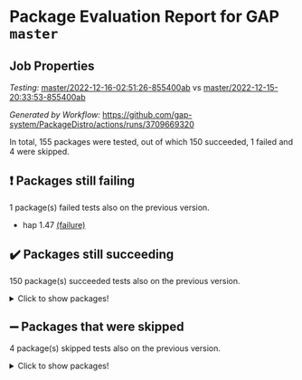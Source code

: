 # Package Evaluation Report for GAP `master`

## Job Properties

*Testing:* [master/2022-12-16-02:51:26-855400ab](https://github.com/gap-system/PackageDistro/blob/data/reports/master/2022-12-16-02:51:26-855400ab) vs [master/2022-12-15-20:33:53-855400ab](https://github.com/gap-system/PackageDistro/blob/data/reports/master/2022-12-15-20:33:53-855400ab)

*Generated by Workflow:* https://github.com/gap-system/PackageDistro/actions/runs/3709669320

In total, 155 packages were tested, out of which 150 succeeded, 1 failed and 4 were skipped.

## :exclamation: Packages still failing

1 package(s) failed tests also on the previous version.
- hap 1.47 [(failure)](https://github.com/gap-system/PackageDistro/actions/runs/3709669320/jobs/6288701126)

## :heavy_check_mark: Packages still succeeding

150 package(s) succeeded tests also on the previous version.
<details><summary>Click to show packages!</summary>

- 4ti2interface 2022.09-01 [(success)](https://github.com/gap-system/PackageDistro/actions/runs/3709669320/jobs/6288697479)
- ace 5.6.1 [(success)](https://github.com/gap-system/PackageDistro/actions/runs/3709669320/jobs/6288697575)
- aclib 1.3.2 [(success)](https://github.com/gap-system/PackageDistro/actions/runs/3709669320/jobs/6288697640)
- agt 0.3 [(success)](https://github.com/gap-system/PackageDistro/actions/runs/3709669320/jobs/6288697694)
- alnuth 3.2.1 [(success)](https://github.com/gap-system/PackageDistro/actions/runs/3709669320/jobs/6288697760)
- anupq 3.2.6 [(success)](https://github.com/gap-system/PackageDistro/actions/runs/3709669320/jobs/6288697829)
- atlasrep 2.1.6 [(success)](https://github.com/gap-system/PackageDistro/actions/runs/3709669320/jobs/6288697884)
- autodoc 2022.10.20 [(success)](https://github.com/gap-system/PackageDistro/actions/runs/3709669320/jobs/6288697936)
- automata 1.15 [(success)](https://github.com/gap-system/PackageDistro/actions/runs/3709669320/jobs/6288698000)
- automgrp 1.3.2 [(success)](https://github.com/gap-system/PackageDistro/actions/runs/3709669320/jobs/6288698062)
- autpgrp 1.11 [(success)](https://github.com/gap-system/PackageDistro/actions/runs/3709669320/jobs/6288698121)
- cap 2022.12-10 [(success)](https://github.com/gap-system/PackageDistro/actions/runs/3709669320/jobs/6288698182)
- caratinterface 2.3.4 [(success)](https://github.com/gap-system/PackageDistro/actions/runs/3709669320/jobs/6288698244)
- cddinterface 2022.11.01 [(success)](https://github.com/gap-system/PackageDistro/actions/runs/3709669320/jobs/6288698331)
- circle 1.6.5 [(success)](https://github.com/gap-system/PackageDistro/actions/runs/3709669320/jobs/6288698402)
- classicpres 1.22 [(success)](https://github.com/gap-system/PackageDistro/actions/runs/3709669320/jobs/6288698469)
- cohomolo 1.6.10 [(success)](https://github.com/gap-system/PackageDistro/actions/runs/3709669320/jobs/6288698531)
- congruence 1.2.4 [(success)](https://github.com/gap-system/PackageDistro/actions/runs/3709669320/jobs/6288698591)
- corelg 1.56 [(success)](https://github.com/gap-system/PackageDistro/actions/runs/3709669320/jobs/6288698659)
- crime 1.6 [(success)](https://github.com/gap-system/PackageDistro/actions/runs/3709669320/jobs/6288698735)
- crisp 1.4.5 [(success)](https://github.com/gap-system/PackageDistro/actions/runs/3709669320/jobs/6288698806)
- crypting 0.10.4 [(success)](https://github.com/gap-system/PackageDistro/actions/runs/3709669320/jobs/6288698911)
- cryst 4.1.25 [(success)](https://github.com/gap-system/PackageDistro/actions/runs/3709669320/jobs/6288698985)
- crystcat 1.1.10 [(success)](https://github.com/gap-system/PackageDistro/actions/runs/3709669320/jobs/6288699047)
- ctbllib 1.3.4 [(success)](https://github.com/gap-system/PackageDistro/actions/runs/3709669320/jobs/6288699141)
- cubefree 1.19 [(success)](https://github.com/gap-system/PackageDistro/actions/runs/3709669320/jobs/6288699212)
- curlinterface 2.3.1 [(success)](https://github.com/gap-system/PackageDistro/actions/runs/3709669320/jobs/6288699285)
- cvec 2.7.6 [(success)](https://github.com/gap-system/PackageDistro/actions/runs/3709669320/jobs/6288699358)
- datastructures 0.3.0 [(success)](https://github.com/gap-system/PackageDistro/actions/runs/3709669320/jobs/6288699429)
- deepthought 1.0.6 [(success)](https://github.com/gap-system/PackageDistro/actions/runs/3709669320/jobs/6288699485)
- design 1.7 [(success)](https://github.com/gap-system/PackageDistro/actions/runs/3709669320/jobs/6288699544)
- difsets 2.3.1 [(success)](https://github.com/gap-system/PackageDistro/actions/runs/3709669320/jobs/6288699612)
- digraphs 1.6.1 [(success)](https://github.com/gap-system/PackageDistro/actions/runs/3709669320/jobs/6288699688)
- edim 1.3.6 [(success)](https://github.com/gap-system/PackageDistro/actions/runs/3709669320/jobs/6288699749)
- example 4.3.2 [(success)](https://github.com/gap-system/PackageDistro/actions/runs/3709669320/jobs/6288699804)
- examplesforhomalg 2022.11-01 [(success)](https://github.com/gap-system/PackageDistro/actions/runs/3709669320/jobs/6288699860)
- factint 1.6.3 [(success)](https://github.com/gap-system/PackageDistro/actions/runs/3709669320/jobs/6288699912)
- ferret 1.0.9 [(success)](https://github.com/gap-system/PackageDistro/actions/runs/3709669320/jobs/6288699977)
- fga 1.4.0 [(success)](https://github.com/gap-system/PackageDistro/actions/runs/3709669320/jobs/6288700045)
- fining 1.5.4 [(success)](https://github.com/gap-system/PackageDistro/actions/runs/3709669320/jobs/6288700088)
- float 1.0.3 [(success)](https://github.com/gap-system/PackageDistro/actions/runs/3709669320/jobs/6288700145)
- format 1.4.3 [(success)](https://github.com/gap-system/PackageDistro/actions/runs/3709669320/jobs/6288700205)
- forms 1.2.9 [(success)](https://github.com/gap-system/PackageDistro/actions/runs/3709669320/jobs/6288700266)
- fplsa 1.2.5 [(success)](https://github.com/gap-system/PackageDistro/actions/runs/3709669320/jobs/6288700317)
- fr 2.4.12 [(success)](https://github.com/gap-system/PackageDistro/actions/runs/3709669320/jobs/6288700364)
- francy 1.2.5 [(success)](https://github.com/gap-system/PackageDistro/actions/runs/3709669320/jobs/6288700401)
- fwtree 1.3 [(success)](https://github.com/gap-system/PackageDistro/actions/runs/3709669320/jobs/6288700439)
- gapdoc 1.6.6 [(success)](https://github.com/gap-system/PackageDistro/actions/runs/3709669320/jobs/6288700475)
- gauss 2022.11-01 [(success)](https://github.com/gap-system/PackageDistro/actions/runs/3709669320/jobs/6288700519)
- gaussforhomalg 2022.08-03 [(success)](https://github.com/gap-system/PackageDistro/actions/runs/3709669320/jobs/6288700579)
- gbnp 1.0.5 [(success)](https://github.com/gap-system/PackageDistro/actions/runs/3709669320/jobs/6288700626)
- generalizedmorphismsforcap 2022.12-01 [(success)](https://github.com/gap-system/PackageDistro/actions/runs/3709669320/jobs/6288700673)
- genss 1.6.8 [(success)](https://github.com/gap-system/PackageDistro/actions/runs/3709669320/jobs/6288700735)
- gradedmodules 2022.09-02 [(success)](https://github.com/gap-system/PackageDistro/actions/runs/3709669320/jobs/6288700805)
- gradedringforhomalg 2022.11-01 [(success)](https://github.com/gap-system/PackageDistro/actions/runs/3709669320/jobs/6288700845)
- grape 4.9.0 [(success)](https://github.com/gap-system/PackageDistro/actions/runs/3709669320/jobs/6288700898)
- groupoids 1.71 [(success)](https://github.com/gap-system/PackageDistro/actions/runs/3709669320/jobs/6288700945)
- grpconst 2.6.3 [(success)](https://github.com/gap-system/PackageDistro/actions/runs/3709669320/jobs/6288700988)
- guarana 0.96.3 [(success)](https://github.com/gap-system/PackageDistro/actions/runs/3709669320/jobs/6288701030)
- guava 3.17 [(success)](https://github.com/gap-system/PackageDistro/actions/runs/3709669320/jobs/6288701079)
- hapcryst 0.1.15 [(success)](https://github.com/gap-system/PackageDistro/actions/runs/3709669320/jobs/6288701168)
- hecke 1.5.3 [(success)](https://github.com/gap-system/PackageDistro/actions/runs/3709669320/jobs/6288701220)
- help 3.5 [(success)](https://github.com/gap-system/PackageDistro/actions/runs/3709669320/jobs/6288701273)
- homalg 2022.11-01 [(success)](https://github.com/gap-system/PackageDistro/actions/runs/3709669320/jobs/6288701324)
- homalgtocas 2022.11-02 [(success)](https://github.com/gap-system/PackageDistro/actions/runs/3709669320/jobs/6288701381)
- idrel 2.44 [(success)](https://github.com/gap-system/PackageDistro/actions/runs/3709669320/jobs/6288701440)
- images 1.3.1 [(success)](https://github.com/gap-system/PackageDistro/actions/runs/3709669320/jobs/6288701496)
- intpic 0.3.0 [(success)](https://github.com/gap-system/PackageDistro/actions/runs/3709669320/jobs/6288701548)
- io 4.8.0 [(success)](https://github.com/gap-system/PackageDistro/actions/runs/3709669320/jobs/6288701606)
- io_forhomalg 2022.11-01 [(success)](https://github.com/gap-system/PackageDistro/actions/runs/3709669320/jobs/6288701676)
- irredsol 1.4.4 [(success)](https://github.com/gap-system/PackageDistro/actions/runs/3709669320/jobs/6288701744)
- json 2.1.1 [(success)](https://github.com/gap-system/PackageDistro/actions/runs/3709669320/jobs/6288701820)
- jupyterkernel 1.4.1 [(success)](https://github.com/gap-system/PackageDistro/actions/runs/3709669320/jobs/6288701886)
- jupyterviz 1.5.6 [(success)](https://github.com/gap-system/PackageDistro/actions/runs/3709669320/jobs/6288701961)
- kan 1.34 [(success)](https://github.com/gap-system/PackageDistro/actions/runs/3709669320/jobs/6288702040)
- kbmag 1.5.10 [(success)](https://github.com/gap-system/PackageDistro/actions/runs/3709669320/jobs/6288702101)
- laguna 3.9.5 [(success)](https://github.com/gap-system/PackageDistro/actions/runs/3709669320/jobs/6288702171)
- liealgdb 2.2.1 [(success)](https://github.com/gap-system/PackageDistro/actions/runs/3709669320/jobs/6288702226)
- liepring 2.8 [(success)](https://github.com/gap-system/PackageDistro/actions/runs/3709669320/jobs/6288702314)
- liering 2.4.2 [(success)](https://github.com/gap-system/PackageDistro/actions/runs/3709669320/jobs/6288702382)
- linearalgebraforcap 2022.12-04 [(success)](https://github.com/gap-system/PackageDistro/actions/runs/3709669320/jobs/6288702452)
- localizeringforhomalg 2022.11-01 [(success)](https://github.com/gap-system/PackageDistro/actions/runs/3709669320/jobs/6288702527)
- loops 3.4.3 [(success)](https://github.com/gap-system/PackageDistro/actions/runs/3709669320/jobs/6288702579)
- lpres 1.0.3 [(success)](https://github.com/gap-system/PackageDistro/actions/runs/3709669320/jobs/6288702658)
- majoranaalgebras 1.5.1 [(success)](https://github.com/gap-system/PackageDistro/actions/runs/3709669320/jobs/6288702716)
- mapclass 1.4.6 [(success)](https://github.com/gap-system/PackageDistro/actions/runs/3709669320/jobs/6288702772)
- matgrp 0.70 [(success)](https://github.com/gap-system/PackageDistro/actions/runs/3709669320/jobs/6288702849)
- matricesforhomalg 2022.12-01 [(success)](https://github.com/gap-system/PackageDistro/actions/runs/3709669320/jobs/6288702927)
- modisom 2.5.3 [(success)](https://github.com/gap-system/PackageDistro/actions/runs/3709669320/jobs/6288702997)
- modulepresentationsforcap 2022.12-01 [(success)](https://github.com/gap-system/PackageDistro/actions/runs/3709669320/jobs/6288703111)
- modules 2022.11-01 [(success)](https://github.com/gap-system/PackageDistro/actions/runs/3709669320/jobs/6288703169)
- monoidalcategories 2022.12-01 [(success)](https://github.com/gap-system/PackageDistro/actions/runs/3709669320/jobs/6288703267)
- nconvex 2022.09-01 [(success)](https://github.com/gap-system/PackageDistro/actions/runs/3709669320/jobs/6288703330)
- nilmat 1.4.2 [(success)](https://github.com/gap-system/PackageDistro/actions/runs/3709669320/jobs/6288703395)
- nock 1.5 [(success)](https://github.com/gap-system/PackageDistro/actions/runs/3709669320/jobs/6288703458)
- normalizinterface 1.3.5 [(success)](https://github.com/gap-system/PackageDistro/actions/runs/3709669320/jobs/6288703520)
- nq 2.5.9 [(success)](https://github.com/gap-system/PackageDistro/actions/runs/3709669320/jobs/6288703570)
- numericalsgps 1.3.1 [(success)](https://github.com/gap-system/PackageDistro/actions/runs/3709669320/jobs/6288703642)
- openmath 11.5.2 [(success)](https://github.com/gap-system/PackageDistro/actions/runs/3709669320/jobs/6288703703)
- orb 4.9.0 [(success)](https://github.com/gap-system/PackageDistro/actions/runs/3709669320/jobs/6288703762)
- packagemanager 1.3.2 [(success)](https://github.com/gap-system/PackageDistro/actions/runs/3709669320/jobs/6288703828)
- patternclass 2.4.3 [(success)](https://github.com/gap-system/PackageDistro/actions/runs/3709669320/jobs/6288703896)
- permut 2.0.4 [(success)](https://github.com/gap-system/PackageDistro/actions/runs/3709669320/jobs/6288703984)
- polenta 1.3.10 [(success)](https://github.com/gap-system/PackageDistro/actions/runs/3709669320/jobs/6288704056)
- polymaking 0.8.6 [(success)](https://github.com/gap-system/PackageDistro/actions/runs/3709669320/jobs/6288704115)
- primgrp 3.4.3 [(success)](https://github.com/gap-system/PackageDistro/actions/runs/3709669320/jobs/6288704172)
- profiling 2.5.1 [(success)](https://github.com/gap-system/PackageDistro/actions/runs/3709669320/jobs/6288704227)
- qpa 1.34 [(success)](https://github.com/gap-system/PackageDistro/actions/runs/3709669320/jobs/6288704292)
- quagroup 1.8.3 [(success)](https://github.com/gap-system/PackageDistro/actions/runs/3709669320/jobs/6288704343)
- radiroot 2.9 [(success)](https://github.com/gap-system/PackageDistro/actions/runs/3709669320/jobs/6288704396)
- rcwa 4.7.1 [(success)](https://github.com/gap-system/PackageDistro/actions/runs/3709669320/jobs/6288704478)
- rds 1.8 [(success)](https://github.com/gap-system/PackageDistro/actions/runs/3709669320/jobs/6288704552)
- recog 1.4.2 [(success)](https://github.com/gap-system/PackageDistro/actions/runs/3709669320/jobs/6288704617)
- repndecomp 1.2.1 [(success)](https://github.com/gap-system/PackageDistro/actions/runs/3709669320/jobs/6288704693)
- repsn 3.1.0 [(success)](https://github.com/gap-system/PackageDistro/actions/runs/3709669320/jobs/6288704757)
- resclasses 4.7.3 [(success)](https://github.com/gap-system/PackageDistro/actions/runs/3709669320/jobs/6288704838)
- ringsforhomalg 2022.11-01 [(success)](https://github.com/gap-system/PackageDistro/actions/runs/3709669320/jobs/6288704891)
- sco 2022.09-01 [(success)](https://github.com/gap-system/PackageDistro/actions/runs/3709669320/jobs/6288704960)
- scscp 2.4.0 [(success)](https://github.com/gap-system/PackageDistro/actions/runs/3709669320/jobs/6288705041)
- semigroups 5.2.0 [(success)](https://github.com/gap-system/PackageDistro/actions/runs/3709669320/jobs/6288705105)
- sglppow 2.3 [(success)](https://github.com/gap-system/PackageDistro/actions/runs/3709669320/jobs/6288705172)
- sgpviz 0.999.5 [(success)](https://github.com/gap-system/PackageDistro/actions/runs/3709669320/jobs/6288705235)
- simpcomp 2.1.14 [(success)](https://github.com/gap-system/PackageDistro/actions/runs/3709669320/jobs/6288705296)
- singular 2022.09.23 [(success)](https://github.com/gap-system/PackageDistro/actions/runs/3709669320/jobs/6288705346)
- sl2reps 1.1 [(success)](https://github.com/gap-system/PackageDistro/actions/runs/3709669320/jobs/6288705404)
- sla 1.5.3 [(success)](https://github.com/gap-system/PackageDistro/actions/runs/3709669320/jobs/6288705457)
- smallgrp 1.5.1 [(success)](https://github.com/gap-system/PackageDistro/actions/runs/3709669320/jobs/6288705506)
- smallsemi 0.6.13 [(success)](https://github.com/gap-system/PackageDistro/actions/runs/3709669320/jobs/6288705566)
- sonata 2.9.6 [(success)](https://github.com/gap-system/PackageDistro/actions/runs/3709669320/jobs/6288705621)
- sophus 1.27 [(success)](https://github.com/gap-system/PackageDistro/actions/runs/3709669320/jobs/6288705681)
- spinsym 1.5.2 [(success)](https://github.com/gap-system/PackageDistro/actions/runs/3709669320/jobs/6288705728)
- standardff 0.9.4 [(success)](https://github.com/gap-system/PackageDistro/actions/runs/3709669320/jobs/6288705784)
- symbcompcc 1.3.2 [(success)](https://github.com/gap-system/PackageDistro/actions/runs/3709669320/jobs/6288705865)
- thelma 1.3 [(success)](https://github.com/gap-system/PackageDistro/actions/runs/3709669320/jobs/6288705928)
- tomlib 1.2.9 [(success)](https://github.com/gap-system/PackageDistro/actions/runs/3709669320/jobs/6288705973)
- toolsforhomalg 2022.12-01 [(success)](https://github.com/gap-system/PackageDistro/actions/runs/3709669320/jobs/6288706012)
- toric 1.9.5 [(success)](https://github.com/gap-system/PackageDistro/actions/runs/3709669320/jobs/6288706057)
- toricvarieties 2022.07.13 [(success)](https://github.com/gap-system/PackageDistro/actions/runs/3709669320/jobs/6288706110)
- transgrp 3.6.3 [(success)](https://github.com/gap-system/PackageDistro/actions/runs/3709669320/jobs/6288706156)
- ugaly 4.0.3 [(success)](https://github.com/gap-system/PackageDistro/actions/runs/3709669320/jobs/6288706204)
- unipot 1.5 [(success)](https://github.com/gap-system/PackageDistro/actions/runs/3709669320/jobs/6288706256)
- unitlib 4.1.0 [(success)](https://github.com/gap-system/PackageDistro/actions/runs/3709669320/jobs/6288706313)
- utils 0.81 [(success)](https://github.com/gap-system/PackageDistro/actions/runs/3709669320/jobs/6288706361)
- uuid 0.7 [(success)](https://github.com/gap-system/PackageDistro/actions/runs/3709669320/jobs/6288706403)
- walrus 0.9991 [(success)](https://github.com/gap-system/PackageDistro/actions/runs/3709669320/jobs/6288706464)
- wedderga 4.10.2 [(success)](https://github.com/gap-system/PackageDistro/actions/runs/3709669320/jobs/6288706509)
- xmod 2.88 [(success)](https://github.com/gap-system/PackageDistro/actions/runs/3709669320/jobs/6288706554)
- xmodalg 1.23 [(success)](https://github.com/gap-system/PackageDistro/actions/runs/3709669320/jobs/6288706592)
- yangbaxter 0.10.2 [(success)](https://github.com/gap-system/PackageDistro/actions/runs/3709669320/jobs/6288706634)
- zeromqinterface 0.14 [(success)](https://github.com/gap-system/PackageDistro/actions/runs/3709669320/jobs/6288706691)
</details>

## :heavy_minus_sign: Packages that were skipped

4 package(s) skipped tests also on the previous version.
<details><summary>Click to show packages!</summary>

- browse 1.8.19 [(skipped)](https://github.com/gap-system/PackageDistro/actions/runs/3709669320/jobs/6288497530)
- itc 1.5.1 [(skipped)](https://github.com/gap-system/PackageDistro/actions/runs/3709669320/jobs/6288497530)
- polycyclic 2.16 [(skipped)](https://github.com/gap-system/PackageDistro/actions/runs/3709669320/jobs/6288497530)
- xgap 4.31 [(skipped)](https://github.com/gap-system/PackageDistro/actions/runs/3709669320/jobs/6288497530)
</details>

